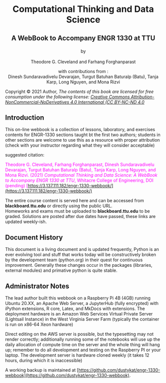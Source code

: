 <br><br>


# <p style="text-align:center"> Computational Thinking and Data Science </p>

## <p style="text-align:center">A WebBook to Accompany ENGR 1330 at TTU </p>

<p style="text-align:center">by <br><br>Theodore G. Cleveland and Farhang Forghanparast<br></p>

<p style="text-align:center">with contributions from :<br> Dinesh Sundaravadivelu Devarajan, Turgut Batuhan Baturalp (Batu), Tanja Karp, Long Nguyen, and  Mona Rizvi </p>

Copyright © 2021 Author, *The contents of this book are licensed for free consumption under the following license: [Creative Commons Attribution-NonCommercial-NoDerivatives 4.0 International (CC BY-NC-ND 4.0](https://creativecommons.org/licenses/by-nc-nd/4.0/)*

## Introduction
 
This on-line webbook is a collection of lessons, laboratory, and exercises contents for ENGR-1330 sections taught bt the first two authors; students in other sections are welcome to use this as a resource with proper attribution (check with your instructor regarding what they will consider acceptable) 

suggested citation: 

<font color=magenta>Theodore G. Cleveland, Farhang Forghanparast, Dinesh Sundaravadivelu Devarajan, Turgut Batuhan Baturalp (Batu), Tanja Karp, Long Nguyen, and Mona Rizvi. (2021) *Computational Thinking and Data Science: A WebBook to Accompany ENGR 1330 at TTU*, Whitacre College of Engineering, DOI (pending) [https://3.137.111.182/engr-1330-webbook/](https://3.137.111.182/engr-1330-webbook/)</font>

The entire course content is served here and can be accessed from **blackboard.ttu.edu** or directly using the public URL.  
Homeworks and exams must be uploaded to **blackboard.ttu.edu** to be graded.   Solutions are posted after due dates have passed, these links are updated weekly-ish.

## Document History
This document is a living document and is updated frequently, Python is an ever evolving tool and stuff that works today will be constructively broken by the development team (python.org) in their quest for continuous improvement.  Generally these changes occur in the packages (libraries, external modules) and primative python is quite stable.

## Administrator Notes
The lead author built this webbook on a Raspberry Pi 4B (4GB) running Ubuntu 20.XX, an Apache Web Server, a JupyterHub (fully encrypted) with iPython extensions, R core, Latex, and MkDocs with extensions.  The deployment hardware is an Amazon Web Services Virtual Private Server (Lightsail Instance) in the West Virginia Server Farm (typically the container is run on x86-64 Xeon hardware)

Direct editing on the AWS server is possible, but the typesetting may not render correctly; additionally running some of the notebooks will use up the daily allocation of compute time on the server and the whole thing will hang up; remember to do all development and testing on the Raspberry PI or your laptop.  The development server is hardware cloned weekly (it takes 12 hours, during which it is inaccessible) 

A working backup is maintained at [https://github.com/dustykat/engr-1330-webbook](https://github.com/dustykat/engr-1330-webbook).


